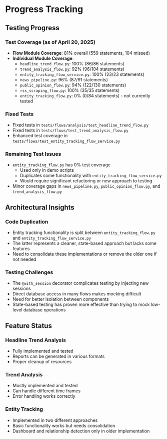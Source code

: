 # Progress Tracking

## Testing Progress

### Test Coverage (as of April 20, 2025)
- **Flow Module Coverage**: 81% overall (559 statements, 104 missed)
- **Individual Module Coverage**:
  - `headline_trend_flow.py`: 100% (86/86 statements)
  - `trend_analysis_flow.py`: 92% (96/104 statements)
  - `entity_tracking_flow_service.py`: 100% (23/23 statements)
  - `news_pipeline.py`: 96% (87/91 statements)
  - `public_opinion_flow.py`: 94% (122/130 statements)
  - `rss_scraping_flow.py`: 100% (35/35 statements)
  - `entity_tracking_flow.py`: 0% (0/84 statements) - not currently tested

### Fixed Tests
- Fixed tests in `tests/flows/analysis/test_headline_trend_flow.py`
- Fixed tests in `tests/flows/test_trend_analysis_flow.py`
- Enhanced test coverage in `tests/flows/test_entity_tracking_flow_service.py`

### Remaining Test Issues
- `entity_tracking_flow.py` has 0% test coverage
  - Used only in demo scripts
  - Duplicates some functionality with `entity_tracking_flow_service.py`
  - Would require significant refactoring or new approach to testing
- Minor coverage gaps in `news_pipeline.py`, `public_opinion_flow.py`, and `trend_analysis_flow.py`

## Architectural Insights

### Code Duplication
- Entity tracking functionality is split between `entity_tracking_flow.py` and `entity_tracking_flow_service.py`
- The latter represents a cleaner, state-based approach but lacks some features
- Need to consolidate these implementations or remove the older one if not needed

### Testing Challenges
- The `@with_session` decorator complicates testing by injecting new sessions
- Direct database access in many flows makes mocking difficult
- Need for better isolation between components
- State-based testing has proven more effective than trying to mock low-level database operations

## Feature Status

### Headline Trend Analysis
- Fully implemented and tested
- Reports can be generated in various formats
- Proper cleanup of resources

### Trend Analysis
- Mostly implemented and tested
- Can handle different time frames
- Error handling works correctly

### Entity Tracking
- Implemented in two different approaches
- Basic functionality works but needs consolidation
- Dashboard and relationship detection only in older implementation
